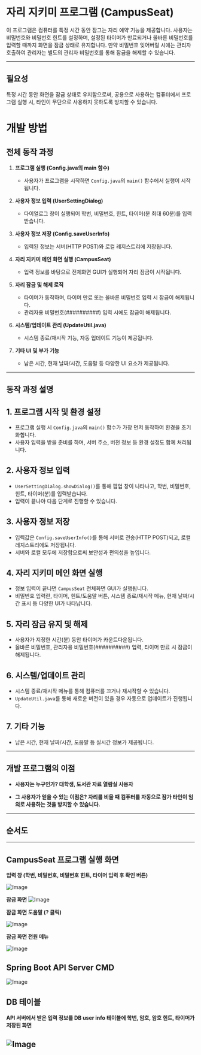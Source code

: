 # 자리 지키미 프로그램 (CampusSeat)
이 프로그램은 컴퓨터를 특정 시간 동안 잠그는 자리 예약 기능을 제공합니다. 사용자는 비밀번호와 비밀번호 힌트를 설정하며, 설정된 타이머가 만료되거나 올바른 비밀번호를 입력할 때까지 화면을 잠금 상태로 유지합니다. 만약 비밀번호 잊어버릴 시에는 관리자 호출하여 관리자는 별도의 관리자 비밀번호를 통해 잠금을 해제할 수 있습니다.

---
## 필요성  
특정 시간 동안 화면을 잠금 상태로 유지함으로써, 공용으로 사용하는 컴퓨터에서 프로그램 실행 시, 타인이 무단으로 사용하지 못하도록 방지할 수 있습니다.

# 개발 방법
## 전체 동작 과정 
1. **프로그램 실행 (Config.java의 main 함수)**  
   - 사용자가 프로그램을 시작하면 `Config.java`의 `main()` 함수에서 실행이 시작됩니다.

2. **사용자 정보 입력 (UserSettingDialog)**  
   - 다이얼로그 창이 실행되어 학번, 비밀번호, 힌트, 타이머(분 최대 60분)를 입력받습니다.

3. **사용자 정보 저장 (Config.saveUserInfo)**  
   - 입력된 정보는 서버(HTTP POST)와 로컬 레지스트리에 저장됩니다.

4. **자리 지키미 메인 화면 실행 (CampusSeat)**  
   - 입력 정보를 바탕으로 전체화면 GUI가 실행되어 자리 잠금이 시작됩니다.

5. **자리 잠금 및 해제 로직**  
   - 타이머가 동작하며, 타이머 만료 또는 올바른 비밀번호 입력 시 잠금이 해제됩니다.
   - 관리자용 비밀번호(##########) 입력 시에도 잠금이 해제됩니다.

6. **시스템/업데이트 관리 (UpdateUtil.java)**  
   - 시스템 종료/재시작 기능, 자동 업데이트 기능이 제공됩니다.

7. **기타 UI 및 부가 기능**  
   - 남은 시간, 현재 날짜/시간, 도움말 등 다양한 UI 요소가 제공됩니다.
---
## 동작 과정 설명
## 1. 프로그램 시작 및 환경 설정

- 프로그램 실행 시 `Config.java`의 `main()` 함수가 가장 먼저 동작하여 환경을 초기화합니다.
- 사용자 입력을 받을 준비를 하며, 서버 주소, 버전 정보 등 환경 설정도 함께 처리됩니다.

## 2. 사용자 정보 입력

- `UserSettingDialog.showDialog()`를 통해 팝업 창이 나타나고, 학번, 비밀번호, 힌트, 타이머(분)를 입력받습니다.
- 입력이 끝나야 다음 단계로 진행할 수 있습니다.

## 3. 사용자 정보 저장

- 입력값은 `Config.saveUserInfo()`를 통해 서버로 전송(HTTP POST)되고, 로컬 레지스트리에도 저장됩니다.
- 서버와 로컬 모두에 저장함으로써 보안성과 편의성을 높입니다.

## 4. 자리 지키미 메인 화면 실행

- 정보 입력이 끝나면 `CampusSeat` 전체화면 GUI가 실행됩니다.
- 비밀번호 입력란, 타이머, 힌트/도움말 버튼, 시스템 종료/재시작 메뉴, 현재 날짜/시간 표시 등 다양한 UI가 나타납니다.

## 5. 자리 잠금 유지 및 해제

- 사용자가 지정한 시간(분) 동안 타이머가 카운트다운됩니다.
- 올바른 비밀번호, 관리자용 비밀번호(##########) 입력, 타이머 만료 시 잠금이 해제됩니다.

## 6. 시스템/업데이트 관리

- 시스템 종료/재시작 메뉴를 통해 컴퓨터를 끄거나 재시작할 수 있습니다.
- `UpdateUtil.java`를 통해 새로운 버전이 있을 경우 자동으로 업데이트가 진행됩니다.

## 7. 기타 기능

- 남은 시간, 현재 날짜/시간, 도움말 등 실시간 정보가 제공됩니다.

---
## 개발 프로그램의 이점
- **사용자는 누구인가?
대학생, 도서관 자료 열람실 사용자**

- **그 사용자가 얻을 수 있는 이점은?
자리를 비울 때 컴퓨터를 자동으로 잠가 타인이 임의로 사용하는 것을 방지할 수 있습니다.**

--- 
## 순서도

---
## CampusSeat 프로그램 실행 화면
**입력 창 (학번, 비밀번호, 비밀번호 힌트, 타이머 입력 후 확인 버튼)**

![Image](https://github.com/user-attachments/assets/db54ac1f-c0b0-4c94-8326-a212cc7147ec)

**잠금 화면**
![Image](https://github.com/user-attachments/assets/faa1a63b-f9b8-4303-9aed-cb9596a077ec)

**잠금 화면 도움말 (? 클릭)**

![Image](https://github.com/user-attachments/assets/8b823953-94a7-418a-a57a-46e81153f81b)

**잠금 화면 전원 메뉴**

![Image](https://github.com/user-attachments/assets/29a17977-e4f4-4555-95ab-04b9d5b2e2c0)
## Spring Boot API Server CMD 
![Image](https://github.com/user-attachments/assets/9107dc6e-6bf7-4cbc-85a3-e8fe54d7461c)

## DB 테이블
**API 서버에서 받은 입력 정보를 DB user info 테이블에 학번, 암호, 암호 힌트, 타이머가 저장된 화면**

![Image](https://github.com/user-attachments/assets/53261ab3-a059-485f-9471-579cda436f96)
---

[^1]: 

[^2]: 
